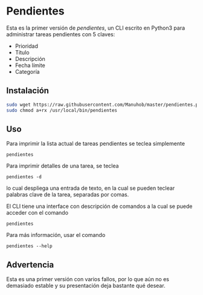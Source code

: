 # Pendientes

Esta es la primer versión de *pendientes*, un CLI escrito en Python3 para administrar tareas pendientes con 5 claves:
- Prioridad
- Título
- Descripción 
- Fecha límite
- Categoría

## Instalación
```bash
sudo wget https://raw.githubusercontent.com/Manuhob/master/pendientes.py -O /usr/local/bin/pendientes
sudo chmod a+rx /usr/local/bin/pendientes
```

## Uso

Para imprimir la lista actual de tareas pendientes se teclea simplemente 
```Python3
pendientes 
```

Para imprimir detalles de una tarea, se teclea
```Python3
pendientes -d
```
lo cual despliega una entrada de texto, en la cual se pueden teclear palabras clave de la tarea, separadas por comas.

El  CLI tiene una interface con descripción de comandos a la cual se puede acceder con el comando 
```Python3
pendientes 
```

Para más información, usar el comando
```Python3
pendientes --help
```

## Advertencia
Esta es una primer versión con varios fallos, por lo que aún no es demasiado estable y su presentación deja bastante qué desear.
